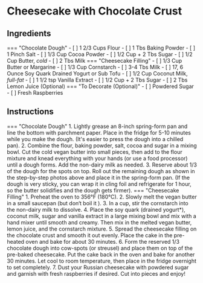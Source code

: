 # Cheesecake with Chocolate Crust

## Ingredients

=== "Chocolate Dough"
    - [ ] 1 2/3 Cups Flour
    - [ ] 1 Tbs Baking Powder
    - [ ] 1 Pinch Salt
    - [ ] 1/3 Cup Cocoa Powder
    - [ ] 1/2 Cup + 2 Tbs Sugar
    - [ ] 1/2 Cup Butter, *cold*
    - [ ] 2 Tbs Milk
=== "Cheesecake Filling"
    - [ ] 1/3 Cup Butter or Margarine
    - [ ] 1/3 Cup Cornstarch
    - [ ] 3-4 Tbs Milk
    - [ ] 17, 6 Ounce Soy Quark Drained Yogurt or Sub Tofu
    - [ ] 1/2 Cup Coconut Milk, *full-fat*
    - [ ] 1 1/2 tsp Vanilla Extract
    - [ ] 1/2 Cup + 2 Tbs Sugar
    - [ ] 2 Tbs Lemon Juice (Optional)
=== "To Decorate (Optional)"
    - [ ] Powdered Sugar
    - [ ] Fresh Raspberries

## Instructions

=== "Chocolate Dough"
    1. Lightly grease an 8-inch spring-form pan and line the bottom with parchment paper. Place in the fridge for 5-10 minutes while you make the dough. (It's easier to press the dough into a chilled pan).
    2. Combine the flour, baking powder, salt, cocoa and sugar in a mixing bowl. Cut the cold vegan butter into small pieces, then add to the flour mixture and knead everything with your hands (or use a food processor) until a dough forms. Add the non-dairy milk as needed.
    3. Reserve about 1/3 of the dough for the spots on top. Roll out the remaining dough as shown in the step-by-step photos above and place it in the spring-form pan. (If the dough is very sticky, you can wrap it in cling foil and refrigerate for 1 hour, so the butter solidifies and the dough gets firmer).
=== "Cheesecake Filling"
    1. Preheat the oven to 356°F (180°C).
    2. Slowly melt the vegan butter in a small saucepan (but don‘t boil it ).
    3. In a cup, stir the cornstarch into the non-dairy milk to dissolve.
    4. Place the soy quark (drained yogurt*), coconut milk, sugar and vanilla extract in a large mixing bowl and mix with a hand mixer until smooth and creamy. Then mix in the melted vegan butter, lemon juice, and the cornstarch mixture.
    5. Spread the cheesecake filling on the chocolate crust and smooth it out evenly. Place the cake in the pre-heated oven and bake for about 30 minutes.
    6. Form the reserved 1/3 chocolate dough into cow-spots (or streusel) and place them on top of the pre-baked cheesecake. Put the cake back in the oven and bake for another 30 minutes. Let cool to room temperature, then place in the fridge overnight to set completely.
    7. Dust your Russian cheesecake with powdered sugar and garnish with fresh raspberries if desired. Cut into pieces and enjoy!

